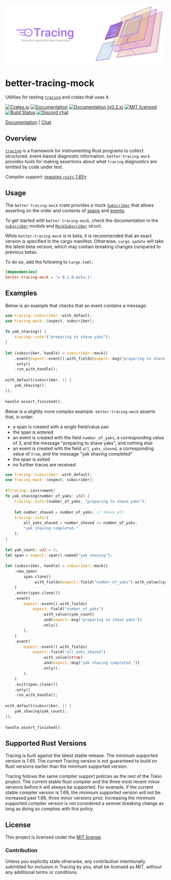 ![Tracing — Structured, application-level diagnostics][splash]

[splash]: https://raw.githubusercontent.com/tokio-rs/tracing/main/assets/splash.svg

# better-tracing-mock

Utilities for testing [`tracing`] and crates that uses it.

[![Crates.io][crates-badge]][crates-url]
[![Documentation][docs-badge]][docs-url]
[![Documentation (v0.2.x)][docs-v0.2.x-badge]][docs-v0.2.x-url]
[![MIT licensed][mit-badge]][mit-url]
[![Build Status][actions-badge]][actions-url]
[![Discord chat][discord-badge]][discord-url]

[Documentation][docs-v0.2.x-url] | [Chat][discord-url]

[crates-badge]: https://img.shields.io/crates/v/better-tracing-mock.svg
[crates-url]: https://crates.io/crates/tracing-mock
[docs-badge]: https://docs.rs/tracing-mock/badge.svg
[docs-url]: https://docs.rs/tracing-mock/latest
[docs-v0.2.x-badge]: https://img.shields.io/badge/docs-v0.2.x-blue
[docs-v0.2.x-url]: https://tracing.rs/tracing_mock
[mit-badge]: https://img.shields.io/badge/license-MIT-blue.svg
[mit-url]: https://github.com/tokio-rs/tracing/blog/main/better-tracing-mock/LICENSE
[actions-badge]: https://github.com/tokio-rs/tracing/workflows/CI/badge.svg
[actions-url]:https://github.com/tokio-rs/tracing/actions?query=workflow%3ACI
[discord-badge]: https://img.shields.io/discord/500028886025895936?logo=discord&label=discord&logoColor=white
[discord-url]: https://discord.gg/EeF3cQw

## Overview

[`tracing`] is a framework for instrumenting Rust programs to collect
structured, event-based diagnostic information. `better-tracing-mock` provides
tools for making assertions about what `tracing` diagnostics are emitted
by code under test.

*Compiler support: [requires `rustc` 1.65+][msrv]*

[msrv]: #supported-rust-versions
[`tracing`]: https://github.com/tokio-rs/tracing

## Usage

The `better-tracing-mock` crate provides a mock [`Subscriber`][better-tracing] that
allows asserting on the order and contents of [spans][tracing-spans] and
[events][tracing-events].

To get started with `better-tracing-mock`, check the documentation in the
[`subscriber`][mock-subscriber-mod] module and [`MockSubscriber`] struct.

While `better-tracing-mock` is in beta, it is recommended that an exact version is
specified in the cargo manifest. Otherwise, `cargo update` will take the latest
beta version, which may contain breaking changes compared to previous betas.

To do so, add the following to `Cargo.toml`:

```toml
[dependencies]
better-tracing-mock = "= 0.1.0-beta.1"
```

[tracing-spans]: https://docs.rs/tracing/0.1/tracing/#spans
[tracing-events]: https://docs.rs/tracing/0.1/tracing/#events
[better-tracing]: https://docs.rs/tracing/0.1/tracing/trait.Subscriber.html
[mock-subscriber-mod]: https://docs.rs/better-tracing-mock/0.1.0-beta.1/tracing_mock/subscriber/index.html
[`MockSubscriber`]: https://docs.rs/better-tracing-mock/0.1.0-beta.1/tracing_mock/subscriber/struct.MockSubscriber.html

## Examples

Below is an example that checks that an event contains a message:

```rust
use tracing::subscriber::with_default;
use tracing_mock::{expect, subscriber};

fn yak_shaving() {
    tracing::info!("preparing to shave yaks");
}

let (subscriber, handle) = subscriber::mock()
    .event(expect::event().with_fields(expect::msg("preparing to shave yaks")))
    .only()
    .run_with_handle();

with_default(subscriber, || {
    yak_shaving();
});

handle.assert_finished();
```

Below is a slightly more complex example. `better-tracing-mock` asserts that, in order:
- a span is created with a single field/value pair
- the span is entered
- an event is created with the field `number_of_yaks`, a corresponding
  value of 3, and the message "preparing to shave yaks", and nothing else
- an event is created with the field `all_yaks_shaved`, a corresponding value
  of `true`, and the message "yak shaving completed"
- the span is exited
- no further traces are received

```rust
use tracing::subscriber::with_default;
use tracing_mock::{expect, subscriber};

#[tracing::instrument]
fn yak_shaving(number_of_yaks: u32) {
    tracing::info!(number_of_yaks, "preparing to shave yaks");

    let number_shaved = number_of_yaks; // shave_all
    tracing::info!(
        all_yaks_shaved = number_shaved == number_of_yaks,
        "yak shaving completed."
    );
}

let yak_count: u32 = 3;
let span = expect::span().named("yak_shaving");

let (subscriber, handle) = subscriber::mock()
    .new_span(
        span.clone()
            .with_fields(expect::field("number_of_yaks").with_value(&yak_count).only()),
    )
    .enter(span.clone())
    .event(
        expect::event().with_fields(
            expect::field("number_of_yaks")
                .with_value(&yak_count)
                .and(expect::msg("preparing to shave yaks"))
                .only(),
        ),
    )
    .event(
        expect::event().with_fields(
            expect::field("all_yaks_shaved")
                .with_value(&true)
                .and(expect::msg("yak shaving completed."))
                .only(),
        ),
    )
    .exit(span.clone())
    .only()
    .run_with_handle();

with_default(subscriber, || {
    yak_shaving(yak_count);
});

handle.assert_finished();
```

## Supported Rust Versions

Tracing is built against the latest stable release. The minimum supported
version is 1.65. The current Tracing version is not guaranteed to build on Rust
versions earlier than the minimum supported version.

Tracing follows the same compiler support policies as the rest of the Tokio
project. The current stable Rust compiler and the three most recent minor
versions before it will always be supported. For example, if the current stable
compiler version is 1.69, the minimum supported version will not be increased
past 1.66, three minor versions prior. Increasing the minimum supported compiler
version is not considered a semver breaking change as long as doing so complies
with this policy.

## License

This project is licensed under the [MIT license][mit-url].

### Contribution

Unless you explicitly state otherwise, any contribution intentionally submitted
for inclusion in Tracing by you, shall be licensed as MIT, without any additional
terms or conditions.
